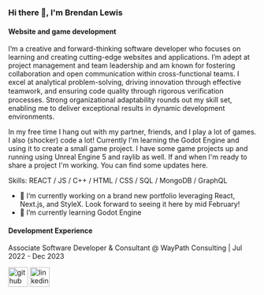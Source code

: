 ### Hi there 👋, I'm Brendan Lewis
#### Website and game development
I’m a creative and forward-thinking software developer who focuses on learning and creating cutting-edge websites and applications. I’m adept at project management and team leadership and am known for fostering collaboration and open communication within cross-functional teams. I excel at analytical problem-solving, driving innovation through effective teamwork, and ensuring code quality through rigorous veriﬁcation processes. Strong organizational adaptability rounds out my skill set, enabling me to deliver exceptional results in dynamic development environments.

In my free time I hang out with my partner, friends, and I play a lot of games. I also (shocker) code a lot! Currently I'm learning the Godot Engine and using it to create a small game project. I have some game projects up and running using Unreal Engine 5 and raylib as well. If and when I'm ready to share a project I'm working. You can find some updates here.

Skills: REACT / JS / C++ / HTML / CSS / SQL / MongoDB / GraphQL

- 🔭 I’m currently working on a brand new portfolio leveraging React, Next.js, and StyleX. Look forward to seeing it here by mid February! 
- 🌱 I’m currently learning Godot Engine

#### Development Experience

Associate Software Developer & Consultant @ WayPath Consulting | Jul 2022 - Dec 2023


[<img src='https://cdn.jsdelivr.net/npm/simple-icons@3.0.1/icons/github.svg' alt='github' height='40'>](https://github.com/brendanjflewis)  [<img src='https://cdn.jsdelivr.net/npm/simple-icons@3.0.1/icons/linkedin.svg' alt='linkedin' height='40'>](https://www.linkedin.com/in/brendanjflewis/)



